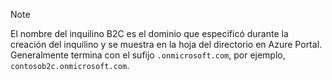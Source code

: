 > [!NOTE]
> El nombre del inquilino B2C es el dominio que especificó durante la creación del inquilino y se muestra en la hoja del directorio en Azure Portal.  Generalmente termina con el sufijo `.onmicrosoft.com`, por ejemplo, `contosob2c.onmicrosoft.com`.
> 
> 



<!--HONumber=Feb17_HO2-->


